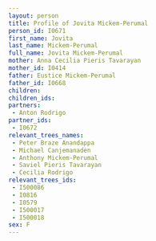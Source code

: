 ```yaml
---
layout: person
title: Profile of Jovita Mickem-Perumal
person_id: I0671
first_name: Jovita
last_name: Mickem-Perumal
full_name: Jovita Mickem-Perumal
mother: Anna Cecilia Pieris Tavarayan
mother_id: I0414
father: Eustice Mickem-Perumal
father_id: I0668
children:
children_ids:
partners:
 - Anton Rodrigo
partner_ids:
 - I0672
relevant_trees_names:
 - Peter Braze Anandappa
 - Michael Canjemanaden
 - Anthony Mickem-Perumal
 - Saviel Pieris Tavarayan
 - Cecilia Rodrigo
relevant_trees_ids:
 - I500086
 - I0816
 - I0579
 - I500017
 - I500018
sex: F
---
```


